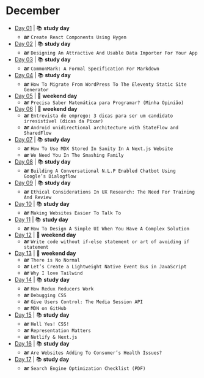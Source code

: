 # December

- [Day 01](12-01-2020.md) | :books: **study day**
  - **ar** `Create React Components Using Hygen`
- [Day 02](12-02-2020.md) | :books: **study day**
  - **ar** `Designing An Attractive And Usable Data Importer For Your App`
- [Day 03](12-03-2020.md) | :books: **study day**
  - **ar** `CommonMark: A Formal Specification For Markdown`
- [Day 04](12-04-2020.md) | :books: **study day**
  - **ar** `How To Migrate From WordPress To The Eleventy Static Site Generator`
- [Day 05](12-05-2020.md) | :sunrise_over_mountains: **weekend day**
  - **ar** `Precisa Saber Matemática para Programar? (Minha Opinião)`
- [Day 06](12-06-2020.md) | :sunrise_over_mountains: **weekend day**
  - **ar** `Entrevista de emprego: 3 dicas para ser um candidato irresistível (dicas da Pixar)`
  - **ar** `Android unidirectional architecture with StateFlow and SharedFlow`
- [Day 07](12-07-2020.md) | :books: **study day**
  - **ar** `How To Use MDX Stored In Sanity In A Next.js Website`
  - **ar** `We Need You In The Smashing Family`
- [Day 08](12-08-2020.md) | :books: **study day**
  - **ar** `Building A Conversational N.L.P Enabled Chatbot Using Google’s Dialogflow`
- [Day 09](12-09-2020.md) | :books: **study day**
  - **ar** `Ethical Considerations In UX Research: The Need For Training And Review`
- [Day 10](12-10-2020.md) | :books: **study day**
  - **ar** `Making Websites Easier To Talk To`
- [Day 11](12-11-2020.md) | :books: **study day**
  - **ar** `How To Design A Simple UI When You Have A Complex Solution`
- [Day 12](12-12-2020.md) | :sunrise_over_mountains: **weekend day**
  - **ar** `Write code without if-else statement or art of avoiding if statement`
- [Day 13](12-13-2020.md) | :sunrise_over_mountains: **weekend day**
  - **ar** `There is No Normal`
  - **ar** `Let’s Create a Lightweight Native Event Bus in JavaScript`
  - **ar** `Why I love Tailwind`
- [Day 14](12-14-2020.md) | :books: **study day**
  - **ar** `How Redux Reducers Work`
  - **ar** `Debugging CSS`
  - **ar** `Give Users Control: The Media Session API`
  - **ar** `MDN on GitHub`
- [Day 15](12-15-2020.md) | :books: **study day**
  - **ar** `Hell Yes! CSS!`
  - **ar** `Representation Matters`
  - **ar** `Netlify & Next.js`
- [Day 16](12-16-2020.md) | :books: **study day**
  - **ar** `Are Websites Adding To Consumer’s Health Issues?`
- [Day 17](12-17-2020.md) | :books: **study day**
  - **ar** `Search Engine Optimization Checklist (PDF)`
